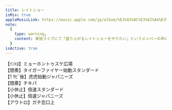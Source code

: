 ```yaml
---
title: レイトショー
isMix: true
appleMusicLink: https://music.apple.com/jp/album/%E3%83%AC%E3%82%A4%E3%83%88%E3%82%B7%E3%83%A7%E3%83%BC/1562073302?&i=1562073303
note:
  {
    type: warning,
    content: 単独ライブにて「盛り上がるレイトショーをやりたい」というメンバーの声によりその場にいたミキサー達が急遽 MIX をねじ込む。<br />しかしながら後日、レイトショーでその MIX を入れたところその場にいた単独ライブの件を知らないヲタクからお気持ち表明されてしまう。<br />以降、レイトショーで MIX を入れられない雰囲気になる。入れても良さそうな雰囲気の時にいれましょう。,
  }
isActive: true
---
```


【ｲﾝﾄﾛ】ミョーホントゥスケ広場<br />
【間奏】タイガーファイヤー始動スタンダード<br />
【1 ｻﾋﾞ後】虎虎始動ジャパニーズ<br />
【間奏】チキパ<br />
【小休止】倍速スタンダード<br />
【小休止】倍速ジャパニーズ<br />
【アウトロ】ガチ恋口上<br />
